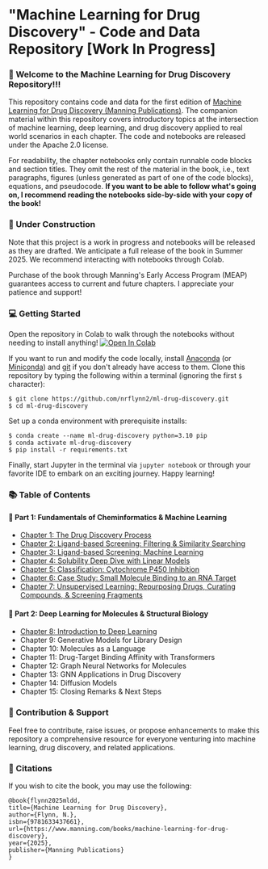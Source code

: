 # "Machine Learning for Drug Discovery" - Code and Data Repository [Work In Progress]

### 👋 Welcome to the Machine Learning for Drug Discovery Repository!!!

This repository contains code and data for the first edition of [Machine Learning for Drug Discovery (Manning Publications)](http://mng.bz/DdVn). The companion material within this repository covers introductory topics at the intersection of machine learning, deep learning, and drug discovery applied to real world scenarios in each chapter. The code and notebooks are released under the Apache 2.0 license. 

For readability, the chapter notebooks only contain runnable code blocks and section titles. They omit the rest of the material in the book, i.e., text paragraphs, figures (unless generated as part of one of the code blocks), equations, and pseudocode. **If you want to be able to follow what's going on, I recommend reading the notebooks side-by-side with your copy of the book!**

### 🚧 Under Construction

Note that this project is a work in progress and notebooks will be released as they are drafted. We anticipate a full release of the book in Summer 2025. We recommend interacting with notebooks through Colab.

Purchase of the book through Manning's Early Access Program (MEAP) guarantees access to current and future chapters. I appreciate your patience and support!

### 💻 Getting Started

Open the repository in Colab to walk through the notebooks without needing to install anything! <a href="https://colab.research.google.com/github/nrflynn2/ml-drug-discovery/blob/main/" target="_parent"><img src="https://colab.research.google.com/assets/colab-badge.svg" alt="Open In Colab"/></a>

If you want to run and modify the code locally, install [Anaconda](https://www.anaconda.com/products/distribution) (or [Miniconda](https://docs.conda.io/en/latest/miniconda.html)) and [git](https://git-scm.com/downloads) if you don't already have access to them. Clone this repository by typing the following within a terminal (ignoring the first `$` character):

    $ git clone https://github.com/nrflynn2/ml-drug-discovery.git
    $ cd ml-drug-discovery

Set up a conda environment with prerequisite installs:

    $ conda create --name ml-drug-discovery python=3.10 pip
    $ conda activate ml-drug-discovery
    $ pip install -r requirements.txt

Finally, start Jupyter in the terminal via `jupyter notebook` or through your favorite IDE to embark on an exciting journey. Happy learning!

### 📚 Table of Contents

#### 💊 Part 1: Fundamentals of Cheminformatics & Machine Learning
* [Chapter 1: The Drug Discovery Process](https://github.com/nrflynn2/ml-drug-discovery/blob/main/CH01_FLYNN_ML4DD.ipynb)
* [Chapter 2: Ligand-based Screening: Filtering & Similarity Searching](https://github.com/nrflynn2/ml-drug-discovery/blob/main/CH02_FLYNN_ML4DD.ipynb)
* [Chapter 3: Ligand-based Screening: Machine Learning](https://github.com/nrflynn2/ml-drug-discovery/blob/main/CH03_FLYNN_ML4DD.ipynb)
* [Chapter 4: Solubility Deep Dive with Linear Models](https://github.com/nrflynn2/ml-drug-discovery/blob/main/CH04_FLYNN_ML4DD.ipynb)
* [Chapter 5: Classification: Cytochrome P450 Inhibition](https://github.com/nrflynn2/ml-drug-discovery/blob/main/CH05_FLYNN_ML4DD.ipynb)
* [Chapter 6: Case Study: Small Molecule Binding to an RNA Target](https://github.com/nrflynn2/ml-drug-discovery/blob/main/CH06_FLYNN_ML4DD.ipynb)
* [Chapter 7: Unsupervised Learning: Repurposing Drugs, Curating Compounds, & Screening Fragments](https://github.com/nrflynn2/ml-drug-discovery/blob/main/CH07_FLYNN_ML4DD.ipynb)

#### 🧬 Part 2: Deep Learning for Molecules & Structural Biology
* [Chapter 8: Introduction to Deep Learning](https://github.com/nrflynn2/ml-drug-discovery/blob/main/CH08_FLYNN_ML4DD.ipynb)
* Chapter 9: Generative Models for Library Design
* Chapter 10: Molecules as a Language
* Chapter 11: Drug-Target Binding Affinity with Transformers
* Chapter 12: Graph Neural Networks for Molecules
* Chapter 13: GNN Applications in Drug Discovery
* Chapter 14: Diffusion Models
* Chapter 15: Closing Remarks & Next Steps

### 👥 Contribution & Support

Feel free to contribute, raise issues, or propose enhancements to make this repository a comprehensive resource for everyone venturing into machine learning, drug discovery, and related applications.

### 🔎 Citations

If you wish to cite the book, you may use the following:

```
@book{flynn2025mldd,
title={Machine Learning for Drug Discovery},
author={Flynn, N.},
isbn={9781633437661},
url={https://www.manning.com/books/machine-learning-for-drug-discovery},
year={2025},
publisher={Manning Publications}
}
```